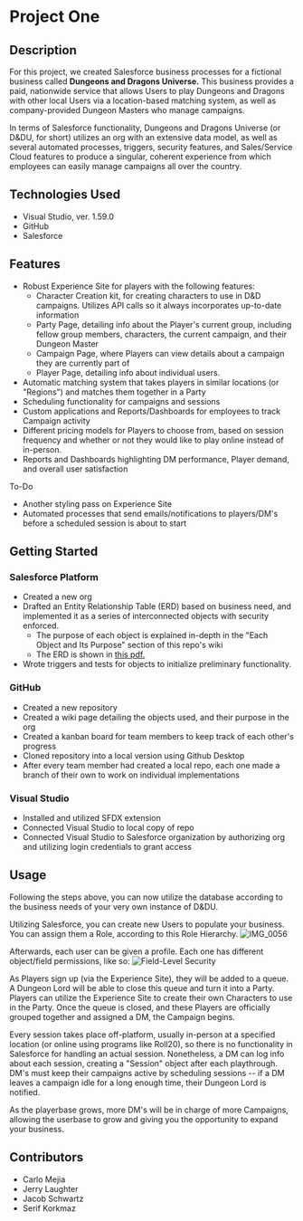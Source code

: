 # Project One

## Description
For this project, we created Salesforce business processes for a fictional business called **Dungeons and Dragons Universe.** This business provides a paid, nationwide service that allows Users to play Dungeons and Dragons with other local Users via a location-based matching system, as well as company-provided Dungeon Masters who manage campaigns.

In terms of Salesforce functionality, Dungeons and Dragons Universe (or D&DU, for short) utilizes an org with an extensive data model, as well as several automated processes, triggers, security features, and Sales/Service Cloud features to produce a singular, coherent experience from which employees can easily manage campaigns all over the country.

## Technologies Used
- Visual Studio, ver. 1.59.0
- GitHub
- Salesforce

## Features
- Robust Experience Site for players with the following features:
   - Character Creation kit, for creating characters to use in D&D campaigns. Utilizes API calls so it always incorporates up-to-date information
   - Party Page, detailing info about the Player's current group, including fellow group members, characters, the current campaign, and their Dungeon Master
   - Campaign Page, where Players can view details about a campaign they are currently part of
   - Player Page, detailing info about individual users.
- Automatic matching system that takes players in similar locations (or "Regions") and matches them together in a Party
- Scheduling functionality for campaigns and sessions
- Custom applications and Reports/Dashboards for employees to track Campaign activity
- Different pricing models for Players to choose from, based on session frequency and whether or not they would like to play online instead of in-person.
- Reports and Dashboards highlighting DM performance, Player demand, and overall user satisfaction

To-Do
- Another styling pass on Experience Site
- Automated processes that send emails/notifications to players/DM's before a scheduled session is about to start

## Getting Started
### Salesforce Platform
- Created a new org
- Drafted an Entity Relationship Table (ERD) based on business need, and implemented it as a series of interconnected objects with security enforced.
   - The purpose of each object is explained in-depth in the "Each Object and Its Purpose" section of this repo's wiki
   - The ERD is shown in [this pdf.](https://github.com/EX-Salesforce-Training/Project-1---sinister-six-2-thistimeitspersonal/files/7022421/D.DU.ERD.pdf)
- Wrote triggers and tests for objects to initialize preliminary functionality.

### GitHub
- Created a new repository
- Created a wiki page detailing the objects used, and their purpose in the org
- Created a kanban board for team members to keep track of each other's progress
- Cloned repository into a local version using Github Desktop
- After every team member had created a local repo, each one made a branch of their own to work on individual implementations

### Visual Studio
- Installed and utilized SFDX extension
- Connected Visual Studio to local copy of repo
- Connected Visual Studio to Salesforce organization by authorizing org and utilizing login credentials to grant access

## Usage
Following the steps above, you can now utilize the database according to the business needs of your very own instance of D&DU.

Utilizing Salesforce, you can create new Users to populate your business. You can assign them a Role, according to this Role Hierarchy. ![IMG_0056](https://user-images.githubusercontent.com/86627098/130253636-9d3d3ae4-dce9-4556-abeb-cf4fbad2e473.jpg)

Afterwards, each user can be given a profile. Each one has different object/field permissions, like so:
![Field-Level Security](https://user-images.githubusercontent.com/86627098/130253799-ae015777-8ef2-4c51-9693-ac9895cae1f0.jpeg)

As Players sign up (via the Experience Site), they will be added to a queue. A Dungeon Lord will be able to close this queue and turn it into a Party. Players can utilize the Experience Site to create their own Characters to use in the Party. Once the queue is closed, and these Players are officially grouped together and assigned a DM, the Campaign begins.

Every session takes place off-platform, usually in-person at a specified location (or online using programs like Roll20), so there is no functionality in Salesforce for handling an actual session. Nonetheless, a DM can log info about each session, creating a "Session" object after each playthrough. DM's must keep their campaigns active by scheduling sessions -- if a DM leaves a campaign idle for a long enough time, their Dungeon Lord is notified.

As the playerbase grows, more DM's will be in charge of more Campaigns, allowing the userbase to grow and giving you the opportunity to expand your business.

## Contributors
- Carlo Mejia
- Jerry Laughter
- Jacob Schwartz
- Serif Korkmaz
